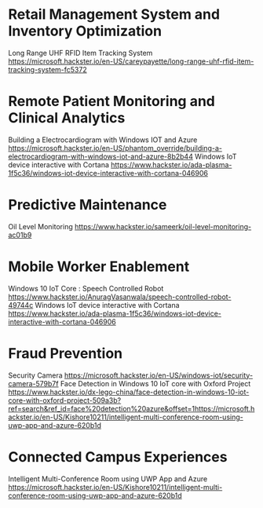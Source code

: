 Retail Management System and Inventory Optimization
===================================================
Long Range UHF RFID Item Tracking System 
https://microsoft.hackster.io/en-US/careypayette/long-range-uhf-rfid-item-tracking-system-fc5372


Remote Patient Monitoring and Clinical Analytics
================================================
Building a Electrocardiogram with Windows IOT and Azure
https://microsoft.hackster.io/en-US/phantom_override/building-a-electrocardiogram-with-windows-iot-and-azure-8b2b44
Windows IoT device interactive with Cortana 
https://www.hackster.io/ada-plasma-1f5c36/windows-iot-device-interactive-with-cortana-046906


Predictive Maintenance
======================
Oil Level Monitoring 
https://www.hackster.io/sameerk/oil-level-monitoring-ac01b9


Mobile Worker Enablement
========================
Windows 10 IoT Core : Speech Controlled Robot
https://www.hackster.io/AnuragVasanwala/speech-controlled-robot-49744c
Windows IoT device interactive with Cortana 
https://www.hackster.io/ada-plasma-1f5c36/windows-iot-device-interactive-with-cortana-046906


Fraud Prevention 
================
Security Camera
https://microsoft.hackster.io/en-US/windows-iot/security-camera-579b7f
Face Detection in Windows 10 IoT core with Oxford Project
https://www.hackster.io/dx-lego-china/face-detection-in-windows-10-iot-core-with-oxford-project-509a3b?ref=search&ref_id=face%20detection%20azure&offset=1https://microsoft.hackster.io/en-US/Kishore10211/intelligent-multi-conference-room-using-uwp-app-and-azure-620b1d


Connected Campus Experiences
============================
Intelligent Multi-Conference Room using UWP App and Azure
https://microsoft.hackster.io/en-US/Kishore10211/intelligent-multi-conference-room-using-uwp-app-and-azure-620b1d




























